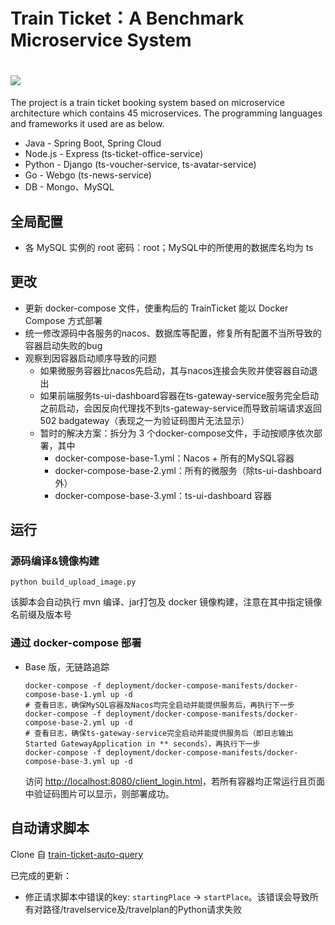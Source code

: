 
# Train Ticket：A Benchmark Microservice System
# <img src="./image/logo.png">
The project is a train ticket booking system based on microservice architecture which contains 45 microservices. The programming languages and frameworks it used are as below.
- Java - Spring Boot, Spring Cloud
- Node.js - Express (ts-ticket-office-service)
- Python - Django (ts-voucher-service, ts-avatar-service)
- Go - Webgo (ts-news-service)
- DB - Mongo、MySQL

## 全局配置
- 各 MySQL 实例的 root 密码：root；MySQL中的所使用的数据库名均为 ts


## 更改
- 更新 docker-compose 文件，使重构后的 TrainTicket 能以 Docker Compose 方式部署
- 统一修改源码中各服务的nacos、数据库等配置，修复所有配置不当所导致的容器启动失败的bug
- 观察到因容器启动顺序导致的问题
    - 如果微服务容器比nacos先启动，其与nacos连接会失败并使容器自动退出
    - 如果前端服务ts-ui-dashboard容器在ts-gateway-service服务完全启动之前启动，会因反向代理找不到ts-gateway-service而导致前端请求返回 502 badgateway（表现之一为验证码图片无法显示）
    - 暂时的解决方案：拆分为 3 个docker-compose文件，手动按顺序依次部署，其中
        - docker-compose-base-1.yml：Nacos + 所有的MySQL容器
        - docker-compose-base-2.yml：所有的微服务（除ts-ui-dashboard外）
        - docker-compose-base-3.yml：ts-ui-dashboard 容器

## 运行
### 源码编译&镜像构建
```shell
python build_upload_image.py
```
该脚本会自动执行 mvn 编译、jar打包及 docker 镜像构建，注意在其中指定镜像名前缀及版本号
### 通过 docker-compose 部署
- Base 版，无链路追踪
    ```shell
    docker-compose -f deployment/docker-compose-manifests/docker-compose-base-1.yml up -d
    # 查看日志，确保MySQL容器及Nacos均完全启动并能提供服务后，再执行下一步
    docker-compose -f deployment/docker-compose-manifests/docker-compose-base-2.yml up -d
    # 查看日志，确保ts-gateway-service完全启动并能提供服务后（即日志输出 Started GatewayApplication in ** seconds），再执行下一步
    docker-compose -f deployment/docker-compose-manifests/docker-compose-base-3.yml up -d
    ```
    访问 [http://localhost:8080/client_login.html](http://localhost:8080/client_login.html)，若所有容器均正常运行且页面中验证码图片可以显示，则部署成功。

## 自动请求脚本
Clone 自 [train-ticket-auto-query](https://github.com/FudanSELab/train-ticket-auto-query)

已完成的更新：
- 修正请求脚本中错误的key: `startingPlace` → `startPlace`。该错误会导致所有对路径/travelservice及/travelplan的Python请求失败
